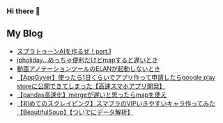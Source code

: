 ### Hi there 👋

<!--
**daikiclimate/daikiclimate** is a ✨ _special_ ✨ repository because its `README.md` (this file) appears on your GitHub profile.

Here are some ideas to get you started:

- 🔭 I’m currently working on ...
- 🌱 I’m currently learning ...
- 👯 I’m looking to collaborate on ...
- 🤔 I’m looking for help with ...
- 💬 Ask me about ...
- 📫 How to reach me: ...
- 😄 Pronouns: ...
- ⚡ Fun fact: ...
-->

## My Blog
<!-- BLOGPOSTS:START -->
- [スプラトゥーンAIを作るぜ！part.1](https://qiita.com/daikiclimate/items/899bb3acea5a5f3a390a)
- [jpholiday...めっちゃ便利だけどmapすると遅いとき](https://qiita.com/daikiclimate/items/081df84c0502ae7d4ad8)
- [動画アノテーションツールのELANが起動しないとき](https://qiita.com/daikiclimate/items/2b51170b2d510560f01a)
- [【AppGyver】使ったら1日くらいでアプリ作って申請したらgoogle play storeに公開できてしまった【高速スマホアプリ開発】](https://qiita.com/daikiclimate/items/8f8e73c0e8fc1f7069fb)
- [【pandas高速化】mergeが遅いと思ったらmapを使え](https://qiita.com/daikiclimate/items/dac04cc3ff97b6e60f37)
- [【初めてのスクレイピング】スマブラのVIPいきやすいキャラ作ってみた【BeautifulSoup】【ついでにデータ解析】](https://qiita.com/daikiclimate/items/31f613da3600157cbecb)
<!-- BLOGPOSTS:END -->
